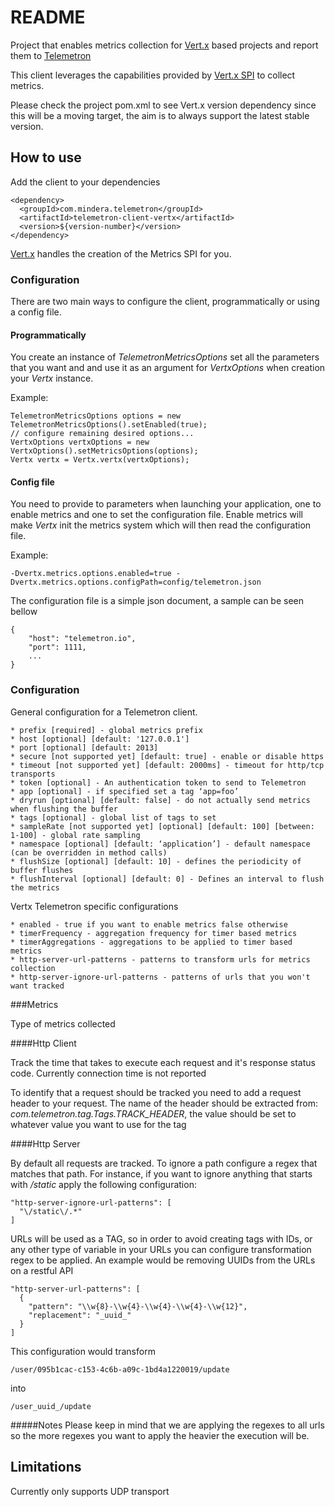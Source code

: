 # README

Project that enables metrics collection for [Vert.x](http://vertx.io/) based projects and report them to [Telemetron](http://telemetron.io/)

This client leverages the capabilities provided by [Vert.x SPI](http://vertx.io/docs/apidocs/io/vertx/core/spi/metrics/VertxMetrics.html) to collect metrics.

Please check the project pom.xml to see Vert.x version dependency since this will be a moving target, the aim is to always support the latest stable version.

## How to use

Add the client to your dependencies

    <dependency>
      <groupId>com.mindera.telemetron</groupId>
      <artifactId>telemetron-client-vertx</artifactId>
      <version>${version-number}</version>
    </dependency>

[Vert.x](http://vertx.io/) handles the creation of the Metrics SPI for you.

### Configuration

There are two main ways to configure the client, programmatically or using a config file.

#### Programmatically

You create an instance of *TelemetronMetricsOptions* set all the parameters that you want and and use it as an argument for *VertxOptions* when creation your *Vertx* instance.

Example:

    TelemetronMetricsOptions options = new TelemetronMetricsOptions().setEnabled(true);
    // configure remaining desired options...
    VertxOptions vertxOptions = new VertxOptions().setMetricsOptions(options);
    Vertx vertx = Vertx.vertx(vertxOptions);

#### Config file

You need to provide to parameters when launching your application, one to enable metrics and one to set the configuration file. Enable metrics will make *Vertx* init the metrics system which will then read the configuration file.

Example:

    -Dvertx.metrics.options.enabled=true -Dvertx.metrics.options.configPath=config/telemetron.json

The configuration file is a simple json document, a sample can be seen bellow

    {
        "host": "telemetron.io",
        "port": 1111,
        ...
    }

### Configuration

General configuration for a Telemetron client.

    * prefix [required] - global metrics prefix
    * host [optional] [default: '127.0.0.1']
    * port [optional] [default: 2013]
    * secure [not supported yet] [default: true] - enable or disable https
    * timeout [not supported yet] [default: 2000ms] - timeout for http/tcp transports
    * token [optional] - An authentication token to send to Telemetron
    * app [optional] - if specified set a tag ‘app=foo’
    * dryrun [optional] [default: false] - do not actually send metrics when flushing the buffer
    * tags [optional] - global list of tags to set
    * sampleRate [not supported yet] [optional] [default: 100] [between: 1-100] - global rate sampling
    * namespace [optional] [default: ‘application’] - default namespace (can be overridden in method calls)
    * flushSize [optional] [default: 10] - defines the periodicity of buffer flushes
    * flushInterval [optional] [default: 0] - Defines an interval to flush the metrics

Vertx Telemetron specific configurations

    * enabled - true if you want to enable metrics false otherwise
    * timerFrequency - aggregation frequency for timer based metrics
    * timerAggregations - aggregations to be applied to timer based metrics
    * http-server-url-patterns - patterns to transform urls for metrics collection
    * http-server-ignore-url-patterns - patterns of urls that you won't want tracked


###Metrics

Type of metrics collected

####Http Client

Track the time that takes to execute each request and it's response status code. Currently connection time is not reported

To identify that a request should be tracked you need to add a request header to your request. The name of the header should be extracted from: *com.telemetron.tag.Tags.TRACK_HEADER*, the value should be set to whatever value you want to use for the tag

####Http Server

By default all requests are tracked. To ignore a path configure a regex that matches that path. For instance, if you want to ignore anything that starts with */static* apply the following configuration:

    "http-server-ignore-url-patterns": [
      "\/static\/.*"
    ]

URLs will be used as a TAG, so in order to avoid creating tags with IDs, or any other type of variable in your URLs you can configure transformation regex to be applied. An example would be removing UUIDs from the URLs on a restful API

    "http-server-url-patterns": [
      {
        "pattern": "\\w{8}-\\w{4}-\\w{4}-\\w{4}-\\w{12}",
        "replacement": "_uuid_"
      }
    ]

This configuration would transform

    /user/095b1cac-c153-4c6b-a09c-1bd4a1220019/update

into

    /user_uuid_/update

#####Notes
Please keep in mind that we are applying the regexes to all urls so the more regexes you want to apply the heavier the execution will be.

## Limitations
Currently only supports UDP transport 